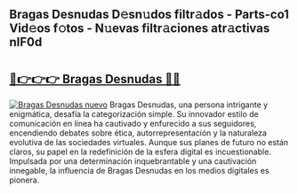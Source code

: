 ## Bragas Desnudas D𝚎sn𝚞dos filtr𝚊dos - Parts-co1 Vid𝚎os f𝚘tos - N𝚞evas filtr𝚊ciones atr𝚊ctivas nIF0d

# <h2><a href="http://mb1iet.tromn.icu/?c=Bragas+Desnudas">🔗👉👉👉 Bragas Desnudas 🔗🔗</a></h2>

[![Bragas Desnudas nuevo](https://i.imgur.com/pEAQMta.gif)](http://mb1iet.tromn.icu/?c=Bragas+Desnudas)
Bragas Desnudas, una persona intrigante y enigmática, desafía la categorización simple. Su innovador estilo de comunicación en línea ha cautivado y enfurecido a sus seguidores, encendiendo debates sobre ética, autorrepresentación y la naturaleza evolutiva de las sociedades virtuales. Aunque sus planes de futuro no están claros, su papel en la redefinición de la esfera digital es incuestionable. Impulsada por una determinación inquebrantable y una cautivación innegable, la influencia de Bragas Desnudas en los medios digitales es pionera.
